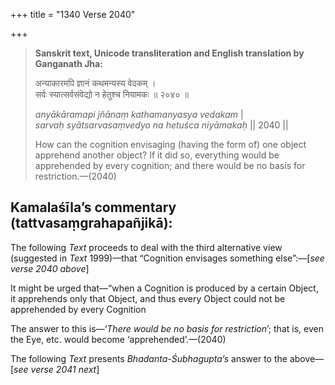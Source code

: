 +++
title = "1340 Verse 2040"

+++
> **Sanskrit text, Unicode transliteration and English translation by Ganganath Jha:** 
>
> अन्याकारमपि ज्ञानं कथमन्यस्य वेदकम् ।  
> सर्वः स्यात्सर्वसंवेद्यो न हेतुश्च नियामकः ॥ २०४० ॥ 
>
> *anyākāramapi jñānaṃ kathamanyasya vedakam* \|  
> *sarvaḥ syātsarvasaṃvedyo na hetuśca niyāmakaḥ* \|\| 2040 \|\| 
>
> How can the cognition envisaging (having the form of) one object apprehend another object? If it did so, everything would be apprehended by every cognition; and there would be no basis for restriction.—(2040)



## Kamalaśīla’s commentary (tattvasaṃgrahapañjikā):

The following *Text* proceeds to deal with the third alternative view (suggested in *Text* 1999)—that “Cognition envisages something else”:—[*see verse 2040 above*]

It might be urged that—“when a Cognition is produced by a certain Object, it apprehends only that Object, and thus every Object could not be apprehended by every Cognition

The answer to this is—‘*There would be no basis for restriction*’; that is, even the Eye, etc. would become ‘apprehended’.—(2040)

The following *Text* presents *Bhadanta-Śubhagupta’s* answer to the above—[*see verse 2041 next*]


